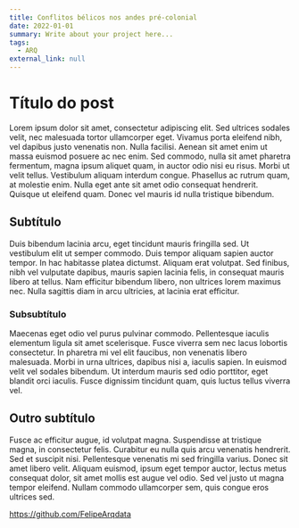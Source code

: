 ```yaml
---
title: Conflitos bélicos nos andes pré-colonial
date: 2022-01-01
summary: Write about your project here...
tags:
  - ARQ
external_link: null
---
```

# Título do post

Lorem ipsum dolor sit amet, consectetur adipiscing elit. Sed ultrices sodales velit, nec malesuada tortor ullamcorper eget. Vivamus porta eleifend nibh, vel dapibus justo venenatis non. Nulla facilisi. Aenean sit amet enim ut massa euismod posuere ac nec enim. Sed commodo, nulla sit amet pharetra fermentum, magna ipsum aliquet quam, in auctor odio nisi eu risus. Morbi ut velit tellus. Vestibulum aliquam interdum congue. Phasellus ac rutrum quam, at molestie enim. Nulla eget ante sit amet odio consequat hendrerit. Quisque ut eleifend quam. Donec vel mauris id nulla tristique bibendum.

## Subtítulo

Duis bibendum lacinia arcu, eget tincidunt mauris fringilla sed. Ut vestibulum elit ut semper commodo. Duis tempor aliquam sapien auctor tempor. In hac habitasse platea dictumst. Aliquam erat volutpat. Sed finibus, nibh vel vulputate dapibus, mauris sapien lacinia felis, in consequat mauris libero at tellus. Nam efficitur bibendum libero, non ultrices lorem maximus nec. Nulla sagittis diam in arcu ultricies, at lacinia erat efficitur.

### Subsubtítulo

Maecenas eget odio vel purus pulvinar commodo. Pellentesque iaculis elementum ligula sit amet scelerisque. Fusce viverra sem nec lacus lobortis consectetur. In pharetra mi vel elit faucibus, non venenatis libero malesuada. Morbi in urna ultrices, dapibus nisi a, iaculis sapien. In euismod velit vel sodales bibendum. Ut interdum mauris sed odio porttitor, eget blandit orci iaculis. Fusce dignissim tincidunt quam, quis luctus tellus viverra vel.

## Outro subtítulo

Fusce ac efficitur augue, id volutpat magna. Suspendisse at tristique magna, in consectetur felis. Curabitur eu nulla quis arcu venenatis hendrerit. Sed et suscipit nisi. Pellentesque venenatis mi sed fringilla varius. Donec sit amet libero velit. Aliquam euismod, ipsum eget tempor auctor, lectus metus consequat dolor, sit amet mollis est augue vel odio. Sed vel justo ut magna tempor eleifend. Nullam commodo ullamcorper sem, quis congue eros ultrices sed.

 <https://github.com/FelipeArqdata>
